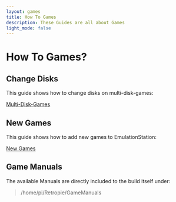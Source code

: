```yaml
---
layout: games
title: How To Games
description: These Guides are all about Games
light_mode: false
---
```


# How To Games?

## Change Disks
This guide shows how to change disks on multi-disk-games:

[Multi-Disk-Games](/games/multi_disk_games.md)

## New Games
This guide shows how to add new games to EmulationStation:

[New Games](/games/new_games.md)

## Game Manuals
The available Manuals are directly included to the build itself under:
> /home/pi/Retropie/GameManuals

